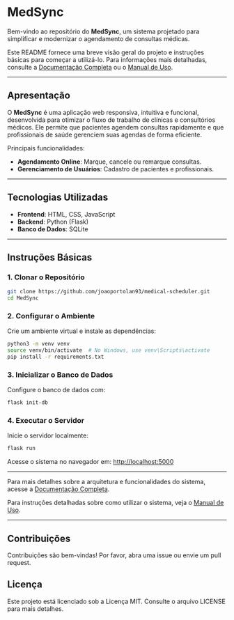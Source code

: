 
# MedSync

Bem-vindo ao repositório do **MedSync**, um sistema projetado para simplificar e modernizar o agendamento de consultas médicas.

Este README fornece uma breve visão geral do projeto e instruções básicas para começar a utilizá-lo. Para informações mais detalhadas, consulte a [Documentação Completa](DOCUMENTATION.md) ou o [Manual de Uso](USER_GUIDE.md).

---

## Apresentação

O **MedSync** é uma aplicação web responsiva, intuitiva e funcional, desenvolvida para otimizar o fluxo de trabalho de clínicas e consultórios médicos. Ele permite que pacientes agendem consultas rapidamente e que profissionais de saúde gerenciem suas agendas de forma eficiente.

Principais funcionalidades:

- **Agendamento Online**: Marque, cancele ou remarque consultas.
- **Gerenciamento de Usuários**: Cadastro de pacientes e profissionais.

---

## Tecnologias Utilizadas

- **Frontend**: HTML, CSS, JavaScript
- **Backend**: Python (Flask)
- **Banco de Dados**: SQLite

---

## Instruções Básicas

### 1. Clonar o Repositório

```bash
git clone https://github.com/joaoportolan93/medical-scheduler.git
cd MedSync
```

### 2. Configurar o Ambiente

Crie um ambiente virtual e instale as dependências:

```bash
python3 -m venv venv
source venv/bin/activate  # No Windows, use venv\Scripts\activate
pip install -r requirements.txt
```

### 3. Inicializar o Banco de Dados

Configure o banco de dados com:

```bash
flask init-db
```

### 4. Executar o Servidor

Inicie o servidor localmente:

```bash
flask run
```

Acesse o sistema no navegador em: [http://localhost:5000](http://localhost:5000)

---

Para mais detalhes sobre a arquitetura e funcionalidades do sistema, acesse a [Documentação Completa](DOCUMENTATION.md).

Para instruções detalhadas sobre como utilizar o sistema, veja o [Manual de Uso](USER_GUIDE.md).

---

## Contribuições

Contribuições são bem-vindas! Por favor, abra uma issue ou envie um pull request.

## Licença

Este projeto está licenciado sob a Licença MIT. Consulte o arquivo LICENSE para mais detalhes.

